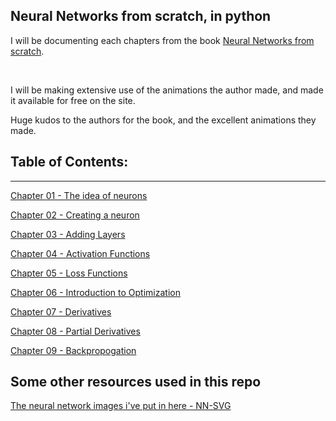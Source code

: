 ## Neural Networks from scratch, in python

I will be documenting each chapters from the book [Neural Networks from scratch](https://nnfs.io/).

&nbsp;

I will be making extensive use of the animations the author made, and made it available for free on the site.

Huge kudos to the authors for the book, and the excellent animations they made.

## Table of Contents:

---

[Chapter 01 - The idea of neurons](./Chapter%2001/)

[Chapter 02 - Creating a neuron](./Chapter%2002/)

[Chapter 03 - Adding Layers](./Chapter%2003/)

[Chapter 04 - Activation Functions](./Chapter%2004/)

[Chapter 05 - Loss Functions](./Chapter%2005/)

[Chapter 06 - Introduction to Optimization](./Chapter%2006/)

[Chapter 07 - Derivatives](./Chapter%2007/)

[Chapter 08 - Partial Derivatives](./Chapter%2008/)

[Chapter 09 - Backpropogation](./Chapter%2009/)

## Some other resources used in this repo

[The neural network images i've put in here - NN-SVG](http://alexlenail.me/NN-SVG/index.html)

